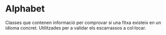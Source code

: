 # Alphabet

Classes que contenen informació per comprovar si una fitxa existeix en un idioma concret. Utilitzades per a validar els
escarrassos a col·locar.